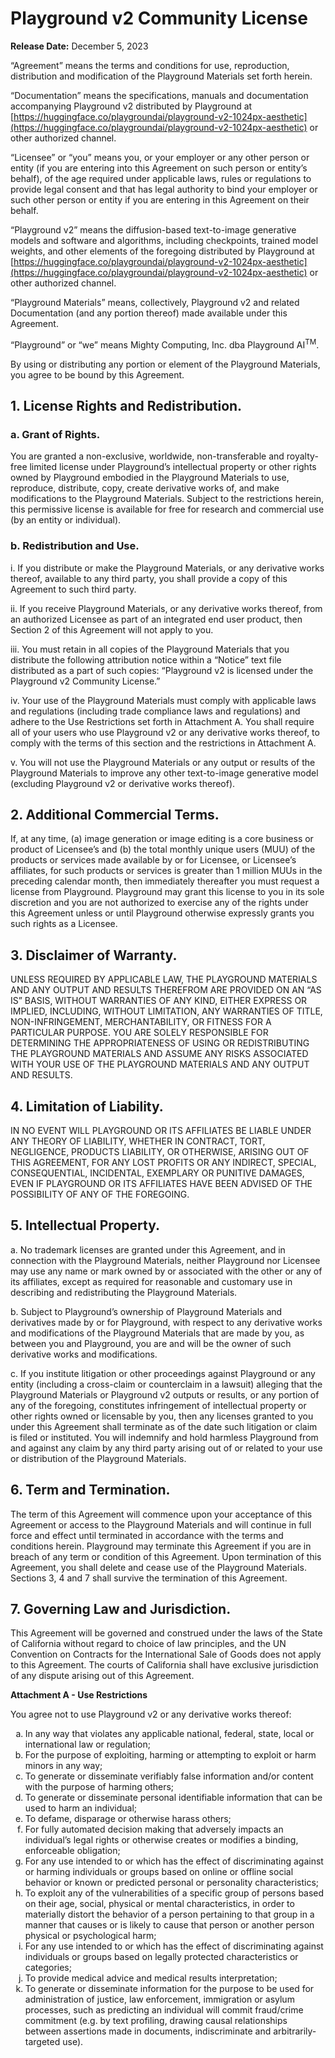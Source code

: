 # Playground v2 Community License

**Release Date:** December 5, 2023

“Agreement” means the terms and conditions for use, reproduction, distribution and modification of the Playground Materials set forth herein.

“Documentation” means the specifications, manuals and documentation accompanying Playground v2 distributed by Playground at [https://huggingface.co/playgroundai/playground-v2-1024px-aesthetic](https://huggingface.co/playgroundai/playground-v2-1024px-aesthetic) or other authorized channel.

“Licensee” or “you” means you, or your employer or any other person or entity (if you are entering into this Agreement on such person or entity’s behalf), of the age required under applicable laws, rules or regulations to provide legal consent and that has legal authority to bind your employer or such other person or entity if you are entering in this Agreement on their behalf.

“Playground v2” means the diffusion-based text-to-image generative models and software and algorithms, including checkpoints, trained model weights, and other elements of the foregoing distributed by Playground at [https://huggingface.co/playgroundai/playground-v2-1024px-aesthetic](https://huggingface.co/playgroundai/playground-v2-1024px-aesthetic) or other authorized channel.

“Playground Materials” means, collectively, Playground v2 and related Documentation (and any portion thereof) made available under this Agreement.

“Playground” or “we” means Mighty Computing, Inc. dba Playground AI<sup>TM</sup>.

By using or distributing any portion or element of the Playground Materials, you agree to be bound by this Agreement.

## 1. License Rights and Redistribution.

### a. Grant of Rights.
You are granted a non-exclusive, worldwide, non-transferable and royalty-free limited license under Playground’s intellectual property or other rights owned by Playground embodied in the Playground Materials to use, reproduce, distribute, copy, create derivative works of, and make modifications to the Playground Materials. Subject to the restrictions herein, this permissive license is available for free for research and commercial use (by an entity or individual).

### b. Redistribution and Use.
i. If you distribute or make the Playground Materials, or any derivative works thereof, available to any third party, you shall provide a copy of this Agreement to such third party.

ii. If you receive Playground Materials, or any derivative works thereof, from an authorized Licensee as part of an integrated end user product, then Section 2 of this Agreement will not apply to you.

iii. You must retain in all copies of the Playground Materials that you distribute the following attribution notice within a “Notice” text file distributed as a part of such copies: “Playground v2 is licensed under the Playground v2 Community License.”

iv. Your use of the Playground Materials must comply with applicable laws and regulations (including trade compliance laws and regulations) and adhere to the Use Restrictions set forth in Attachment A. You shall require all of your users who use Playground v2 or any derivative works thereof, to comply with the terms of this section and the restrictions in Attachment A.

v. You will not use the Playground Materials or any output or results of the Playground Materials to improve any other text-to-image generative model (excluding Playground v2 or derivative works thereof).

## 2. Additional Commercial Terms.
If, at any time, (a) image generation or image editing is a core business or product of Licensee’s and (b) the total monthly unique users (MUU) of the products or services made available by or for Licensee, or Licensee’s affiliates, for such products or services is greater than 1 million MUUs in the preceding calendar month, then immediately thereafter you must request a license from Playground. Playground may grant this license to you in its sole discretion and you are not authorized to exercise any of the rights under this Agreement unless or until Playground otherwise expressly grants you such rights as a Licensee.

## 3. Disclaimer of Warranty.
UNLESS REQUIRED BY APPLICABLE LAW, THE PLAYGROUND MATERIALS AND ANY OUTPUT AND RESULTS THEREFROM ARE PROVIDED ON AN “AS IS” BASIS, WITHOUT WARRANTIES OF ANY KIND, EITHER EXPRESS OR IMPLIED, INCLUDING, WITHOUT LIMITATION, ANY WARRANTIES OF TITLE, NON-INFRINGEMENT, MERCHANTABILITY, OR FITNESS FOR A PARTICULAR PURPOSE. YOU ARE SOLELY RESPONSIBLE FOR DETERMINING THE APPROPRIATENESS OF USING OR REDISTRIBUTING THE PLAYGROUND MATERIALS AND ASSUME ANY RISKS ASSOCIATED WITH YOUR USE OF THE PLAYGROUND MATERIALS AND ANY OUTPUT AND RESULTS.

## 4. Limitation of Liability.
IN NO EVENT WILL PLAYGROUND OR ITS AFFILIATES BE LIABLE UNDER ANY THEORY OF LIABILITY, WHETHER IN CONTRACT, TORT, NEGLIGENCE, PRODUCTS LIABILITY, OR OTHERWISE, ARISING OUT OF THIS AGREEMENT, FOR ANY LOST PROFITS OR ANY INDIRECT, SPECIAL, CONSEQUENTIAL, INCIDENTAL, EXEMPLARY OR PUNITIVE DAMAGES, EVEN IF PLAYGROUND OR ITS AFFILIATES HAVE BEEN ADVISED OF THE POSSIBILITY OF ANY OF THE FOREGOING.

## 5. Intellectual Property.

a. No trademark licenses are granted under this Agreement, and in connection with the Playground Materials, neither Playground nor Licensee may use any name or mark owned by or associated with the other or any of its affiliates, except as required for reasonable and customary use in describing and redistributing the Playground Materials.

b. Subject to Playground’s ownership of Playground Materials and derivatives made by or for Playground, with respect to any derivative works and modifications of the Playground Materials that are made by you, as between you and Playground, you are and will be the owner of such derivative works and modifications.

c. If you institute litigation or other proceedings against Playground or any entity (including a cross-claim or counterclaim in a lawsuit) alleging that the Playground Materials or Playground v2 outputs or results, or any portion of any of the foregoing, constitutes infringement of intellectual property or other rights owned or licensable by you, then any licenses granted to you under this Agreement shall terminate as of the date such litigation or claim is filed or instituted. You will indemnify and hold harmless Playground from and against any claim by any third party arising out of or related to your use or distribution of the Playground Materials.

## 6. Term and Termination.
The term of this Agreement will commence upon your acceptance of this Agreement or access to the Playground Materials and will continue in full force and effect until terminated in accordance with the terms and conditions herein. Playground may terminate this Agreement if you are in breach of any term or condition of this Agreement. Upon termination of this Agreement, you shall delete and cease use of the Playground Materials. Sections 3, 4 and 7 shall survive the termination of this Agreement.

## 7. Governing Law and Jurisdiction.
This Agreement will be governed and construed under the laws of the State of California without regard to choice of law principles, and the UN Convention on Contracts for the International Sale of Goods does not apply to this Agreement. The courts of California shall have exclusive jurisdiction of any dispute arising out of this Agreement.


**Attachment A - Use Restrictions**

You agree not to use Playground v2 or any derivative works thereof:

<ol type="a">
    <li>In any way that violates any applicable national, federal, state, local or international law or regulation;</li>
    <li>For the purpose of exploiting, harming or attempting to exploit or harm minors in any way;</li>
    <li>To generate or disseminate verifiably false information and/or content with the purpose of harming others;</li>
    <li>To generate or disseminate personal identifiable information that can be used to harm an individual;</li>  
    <li>To defame, disparage or otherwise harass others;</li>
    <li>For fully automated decision making that adversely impacts an individual’s legal rights or otherwise creates or modifies a binding, enforceable obligation;</li>
    <li>For any use intended to or which has the effect of discriminating against or harming individuals or groups based on online or offline social behavior or known or predicted personal or personality characteristics;</li>  
    <li>To exploit any of the vulnerabilities of a specific group of persons based on their age, social, physical or mental characteristics, in order to materially distort the behavior of a person pertaining to that group in a manner that causes or is likely to cause that person or another person physical or psychological harm;</li>
    <li>For any use intended to or which has the effect of discriminating against individuals or groups based on legally protected characteristics or categories;</li>
    <li>To provide medical advice and medical results interpretation;</li>
    <li>To generate or disseminate information for the purpose to be used for administration of justice, law enforcement, immigration or asylum processes, such as predicting an individual will commit fraud/crime commitment (e.g. by text profiling, drawing causal relationships between assertions made in documents, indiscriminate and arbitrarily-targeted use).</li>
</ol>
